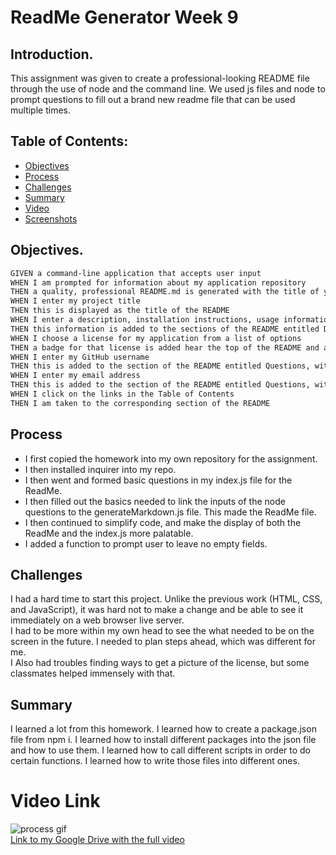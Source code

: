 # ReadMe Generator Week 9  

## Introduction. 

This assignment was given to create a professional-looking README file through the use of node and the command line. We used js files and node to prompt questions to fill out a brand new readme file that can be used multiple times.

## Table of Contents:
* [Objectives](#Objectives)
* [Process](#Process)
* [Challenges](#Challenges)
* [Summary](#Summary)
* [Video](#Video)
* [Screenshots](#Screenshots)

## Objectives. 

```md
GIVEN a command-line application that accepts user input
WHEN I am prompted for information about my application repository
THEN a quality, professional README.md is generated with the title of your project and sections entitled Description, Table of Contents, Installation, Usage, License, Contributing, Tests, and Questions
WHEN I enter my project title
THEN this is displayed as the title of the README
WHEN I enter a description, installation instructions, usage information, contribution guidelines, and test instructions
THEN this information is added to the sections of the README entitled Description, Installation, Usage, Contributing, and Tests
WHEN I choose a license for my application from a list of options
THEN a badge for that license is added hear the top of the README and a notice is added to the section of the README entitled License that explains which license the application is covered under
WHEN I enter my GitHub username
THEN this is added to the section of the README entitled Questions, with a link to my GitHub profile
WHEN I enter my email address
THEN this is added to the section of the README entitled Questions, with instructions on how to reach me with additional questions
WHEN I click on the links in the Table of Contents
THEN I am taken to the corresponding section of the README
```

## Process 

* I first copied the homework into my own repository for the assignment.  
* I then installed inquirer into my repo.  
* I then went and formed basic questions in my index.js file for the ReadMe.  
* I then filled out the basics needed to link the inputs of the node questions to the generateMarkdown.js file. This made the ReadMe file.  
* I then continued to simplify code, and make the display of both the ReadMe and the index.js more palatable.  
* I added a function to prompt user to leave no empty fields.  

## Challenges

I had a hard time to start this project. Unlike the previous work (HTML, CSS, and JavaScript), it was hard not to make a change and be able to see it immediately on a web browser live server.  
I had to be more within my own head to see the what needed to be on the screen in the future. I needed to plan steps ahead, which was different for me.  
I Also had troubles finding ways to get a picture of the license, but some classmates helped immensely with that.

## Summary

I learned a lot from this homework. I learned how to create a package.json file from npm i.  I learned how to install different packages into the json file and how to use them. I learned how to call different scripts in order to do certain functions. I learned how to write those files into different ones.   

# Video Link 

![process gif](Develop/media/CondensedReadMe.gif)  
[Link to my Google Drive with the full video](https://drive.google.com/file/d/1kmpewyH9L9in3zoAqz_qbj5GWvkoRVV7/view?usp=sharing)




